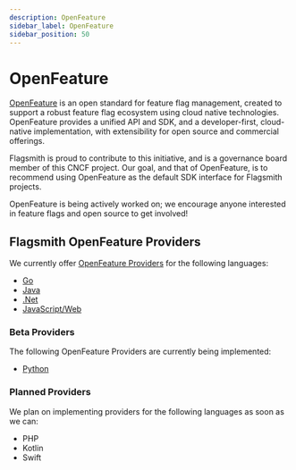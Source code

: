 ```yaml
---
description: OpenFeature
sidebar_label: OpenFeature
sidebar_position: 50
---
```


# OpenFeature

[OpenFeature](https://openfeature.dev/) is an open standard for feature flag management, created to support a robust feature flag ecosystem using cloud native technologies. OpenFeature provides a unified API and SDK, and a developer-first, cloud-native implementation, with extensibility for open source and commercial offerings.

Flagsmith is proud to contribute to this initiative, and is a governance board member of this CNCF project. Our goal, and that of OpenFeature, is to recommend using OpenFeature as the default SDK interface for Flagsmith projects.

OpenFeature is being actively worked on; we encourage anyone interested in feature flags and open source to get involved!

## Flagsmith OpenFeature Providers

We currently offer [OpenFeature Providers](https://docs.openfeature.dev/docs/reference/concepts/provider) for the
following languages:

- [Go](https://github.com/open-feature/go-sdk-contrib/tree/main/providers/flagsmith)
- [Java](https://github.com/open-feature/java-sdk-contrib/tree/main/providers/flagsmith)
- [.Net](https://github.com/open-feature/dotnet-sdk-contrib/tree/main/src/OpenFeature.Contrib.Providers.Flagsmith)
- [JavaScript/Web](https://github.com/open-feature/js-sdk-contrib/tree/main/libs/providers/flagsmith-client)

### Beta Providers

The following OpenFeature Providers are currently being implemented:

- [Python](https://github.com/Flagsmith/flagsmith-openfeature-provider-python)

### Planned Providers

We plan on implementing providers for the following languages as soon as we can:

- PHP
- Kotlin
- Swift
